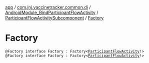 [app](../../../index.md) / [com.jnj.vaccinetracker.common.di](../../index.md) / [AndroidModule_BindParticipantFlowActivity](../index.md) / [ParticipantFlowActivitySubcomponent](index.md) / [Factory](./-factory.md)

# Factory

`@Factory interface Factory : Factory<`[`ParticipantFlowActivity`](../../../com.jnj.vaccinetracker.participantflow/-participant-flow-activity/index.md)`!>`
`@Factory interface Factory : Factory<`[`ParticipantFlowActivity`](../../../com.jnj.vaccinetracker.participantflow/-participant-flow-activity/index.md)`!>`